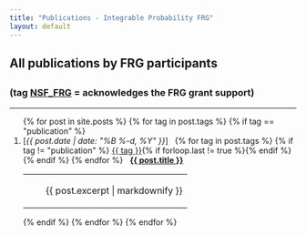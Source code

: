 ```yaml
---
title: "Publications - Integrable Probability FRG"
layout: default
---
```


<h2>All publications by FRG participants<h2>
<h3>(tag&nbsp;<a href="{{site.url }}/blog/tags/NSF_FRG" title="View posts tagged with &quot;NSF_FRG&quot;"
class="btn btn-default" role="button">NSF_FRG</a>&nbsp;=&nbsp;acknowledges the FRG grant support)</h3>

<hr>

<ol reversed>
  {% for post in site.posts %}
  {% for tag in post.tags %}
  {% if tag == "publication" %}
  <li>
    [<i>{{ post.date | date: "%B %-d, %Y" }}</i>]
    &nbsp;
    {% for tag in post.tags %}
    {% if tag != "publication" %}
    <a href="{{site.url }}/blog/tags/{{ tag }}" title="View posts tagged with &quot;{{ tag }}&quot;"
    class="btn btn-default" role="button">{{ tag }}</a>{% if forloop.last != true %}{% endif %}{% endif %}
    {% endfor %}
    &nbsp;
    <b><a href="{{site.url }}{{ post.url }}">{{ post.title }}</a></b>
    <table>
      <tr>
        <td style="padding-left:40px">
          <p>{{ post.excerpt | markdownify }}</p>
        </td>
      </tr>
    </table>
  </li>
  {% endif %}
  {% endfor %}
  {% endfor %}
</ol>
